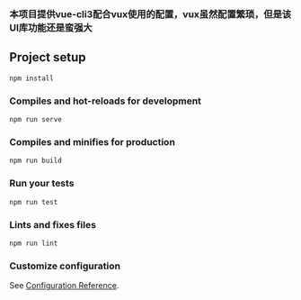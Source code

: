 ### 本项目提供vue-cli3配合vux使用的配置，vux虽然配置繁琐，但是该UI库功能还是蛮强大

## Project setup
```
npm install
```

### Compiles and hot-reloads for development
```
npm run serve
```

### Compiles and minifies for production
```
npm run build
```

### Run your tests
```
npm run test
```

### Lints and fixes files
```
npm run lint
```

### Customize configuration
See [Configuration Reference](https://cli.vuejs.org/config/).
